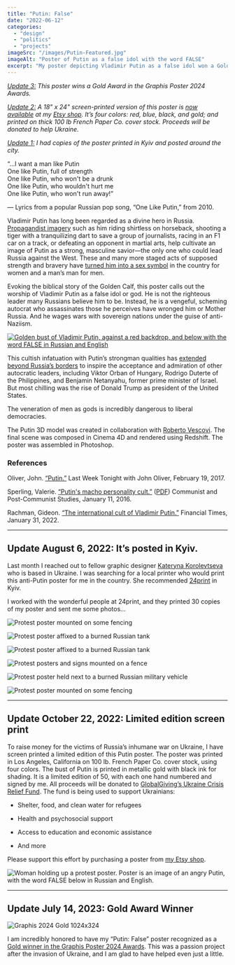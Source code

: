 ```yaml
---
title: "Putin: False"
date: "2022-06-12"
categories: 
  - "design"
  - "politics"
  - "projects"
imageSrc: "/images/Putin-Featured.jpg"
imageAlt: "Poster of Putin as a false idol with the word FALSE"
excerpt: "My poster depicting Vladimir Putin as a false idol won a Gold Award in the Graphis Poster 2024 Awards. Created in response to Russia's invasion of Ukraine, the design features a golden bust of Putin against a red backdrop with \"FALSE\" written in both Russian and English. The poster was printed and displayed in Kyiv, and a limited-edition screen print raised funds for Ukrainian humanitarian aid."
---
```


_[Update 3:](#update3) This poster wins a Gold Award in the Graphis Poster 2024 Awards._

_[Update 2:](#update2) A 18" x 24" screen-printed version of this poster is [now available](https://www.etsy.com/listing/1330944723/anti-vladimir-putin-poster-proceeds-will?click_key=e6bcc8c4d232ae122f58b63a2fd91ddcd301aeea:1330944723&click_sum=6c3bda1a) at my [Etsy shop](https://www.etsy.com/shop/RogerWongDesign). It’s four colors: red, blue, black, and gold; and printed on thick 100 lb French Paper Co. cover stock. Proceeds will be donated to help Ukraine._

_[Update 1:](#update1) I had copies of the poster printed in Kyiv and posted around the city._

“…I want a man like Putin  
One like Putin, full of strength  
One like Putin, who won't be a drunk  
One like Putin, who wouldn't hurt me  
One like Putin, who won't run away!”

— Lyrics from a popular Russian pop song, “One Like Putin,” from 2010.

Vladimir Putin has long been regarded as a divine hero in Russia. [Propagandist imagery](https://www.youtube.com/watch?v=0utzB6oDan0) such as him riding shirtless on horseback, shooting a tiger with a tranquilizing dart to save a group of journalists, racing in an F1 car on a track, or defeating an opponent in martial arts, help cultivate an image of Putin as a strong, masculine savior—the only one who could lead Russia against the West. These and many more staged acts of supposed strength and bravery have [turned him into a sex symbol](http://dx.doi.org/10.1016/j.postcomstud.2015.12.001) in the country for women and a man’s man for men.

Evoking the biblical story of the Golden Calf, this poster calls out the worship of Vladimir Putin as a false idol or god. He is not the righteous leader many Russians believe him to be. Instead, he is a vengeful, scheming autocrat who assassinates those he perceives have wronged him or Mother Russia. And he wages wars with sovereign nations under the guise of anti-Naziism. 

[![Golden bust of Vladimir Putin, against a red backdrop, and below with the word FALSE in Russian and English](/images/Putin_False-Roger_Wong-scaled.jpg)](/images/Putin_False-Roger_Wong-scaled.jpg)

This cultish infatuation with Putin’s strongman qualities has [extended beyond Russia’s borders](https://www.ft.com/content/da08b08c-eac3-4586-abe3-c3691cb54f44) to inspire the acceptance and admiration of other autocratic leaders, including Viktor Orban of Hungary, Rodrigo Duterte of the Philippines, and Benjamin Netanyahu, former prime minister of Israel. But most chilling was the rise of Donald Trump as president of the United States.

The veneration of men as gods is incredibly dangerous to liberal democracies. 

The Putin 3D model was created in collaboration with [Roberto Vescovi](https://roberto_vescovi.artstation.com/). The final scene was composed in Cinema 4D and rendered using Redshift. The poster was assembled in Photoshop. 

### References

Oliver, John. [“Putin.”](https://www.youtube.com/watch?v=0utzB6oDan0) Last Week Tonight with John Oliver, February 19, 2017.

Sperling, Valerie. [“Putin's macho personality cult.”](http://dx.doi.org/10.1016/j.postcomstud.2015.12.001) ([PDF](https://krytyka.com/sites/krytyka/files/sperling_0.pdf)) Communist and Post-Communist Studies, January 11, 2016.

Rachman, Gideon. [“The international cult of Vladimir Putin.”](https://www.ft.com/content/da08b08c-eac3-4586-abe3-c3691cb54f44) Financial Times, January 31, 2022.

* * *

## Update August 6, 2022: It’s posted in Kyiv.

Last month I reached out to fellow graphic designer [Kateryna Korolevtseva](https://korolevtseva.com) who is based in Ukraine. I was searching for a local printer who would print this anti-Putin poster for me in the country. She recommended [24print](https://www.24print.ua/) in Kyiv.

I worked with the wonderful people at 24print, and they printed 30 copies of my poster and sent me some photos…

![Protest poster mounted on some fencing](/images/3-scaled.jpg)

![Protest poster affixed to a burned Russian tank](/images/5-scaled.jpg)

![Protest poster affixed to a burned Russian tank](/images/8-scaled.jpg)

![Protest posters and signs mounted on a fence](/images/10-scaled.jpg)

![Protest poster held next to a burned Russian military vehicle](/images/7-scaled.jpg)

![Protest poster mounted on some fencing](/images/photo_1.jpg)

* * *

## Update October 22, 2022: Limited edition screen print

To raise money for the victims of Russia’s inhumane war on Ukraine, I have screen printed a limited edition of this Putin poster. The poster was printed in Los Angeles, California on 100 lb. French Paper Co. cover stock, using four colors. The bust of Putin is printed in metallic gold with black ink for shading. It is a limited edition of 50, with each one hand numbered and signed by me. All proceeds will be donated to [GlobalGiving’s Ukraine Crisis Relief Fund](https://www.globalgiving.org/projects/ukraine-crisis-relief-fund/). The fund is being used to support Ukrainians:

- Shelter, food, and clean water for refugees

- Health and psychosocial support

- Access to education and economic assistance

- And more

Please support this effort by purchasing a poster from [my Etsy shop](https://www.etsy.com/listing/1330944723/false-anti-vladimir-putin-poster-18-x-24).

![Woman holding up a protest poster. Poster is an image of an angry Putin, with the word FALSE below in Russian and English.](/images/Karen-holding-Putin-poster.jpg)

* * *

## Update July 14, 2023: Gold Award Winner

![Graphis 2024 Gold 1024x324](/images/graphis-2024-gold.jpg)

I am incredibly honored to have my “Putin: False” poster recognized as a [Gold winner in the Graphis Poster 2024 Awards](https://www.graphis.com/entry/39b4bd5c-6841-4248-a55d-b167369d3fde/). This was a passion project after the invasion of Ukraine, and I am glad to have helped even just a little.
